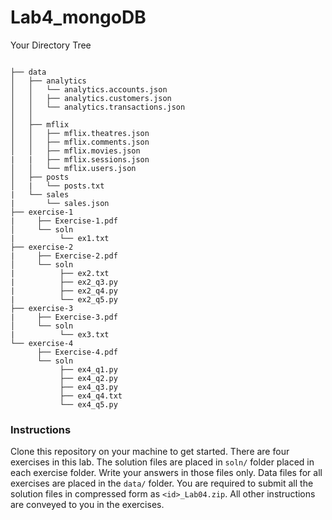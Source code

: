 # Lab4_mongoDB

Your Directory Tree

```

├── data
│   ├── analytics
│   │   └── analytics.accounts.json
│   │   ├── analytics.customers.json
│   │   └── analytics.transactions.json
│   │   
│   ├── mflix
│   │   ├── mflix.theatres.json
│   │   ├── mflix.comments.json
│   │   ├── mflix.movies.json
|   |   ├── mflix.sessions.json
│   │   └── mflix.users.json
│   ├── posts
│   |   └── posts.txt
|   └── sales
|       └── sales.json 
├── exercise-1
|     ├── Exercise-1.pdf
│     └── soln
|          └── ex1.txt
├── exercise-2
|     ├── Exercise-2.pdf
│     └── soln
|          ├── ex2.txt
|          ├── ex2_q3.py
|          ├── ex2_q4.py
|          └── ex2_q5.py
├── exercise-3
|     ├── Exercise-3.pdf
│     └── soln
|          └── ex3.txt
└── exercise-4
      ├── Exercise-4.pdf
      └── soln
           ├── ex4_q1.py
           ├── ex4_q2.py
           ├── ex4_q3.py
           ├── ex4_q4.txt
           └── ex4_q5.py
```
### Instructions
Clone this repository on your machine to get started. There are four exercises in this lab. The solution files are placed in `soln/` folder placed in each exercise folder. Write your answers in those files only. Data files for all exercises are placed in the `data/` folder. You are required to submit all the solution files in compressed form as `<id>_Lab04.zip`. All other instructions are conveyed to you in the exercises.
